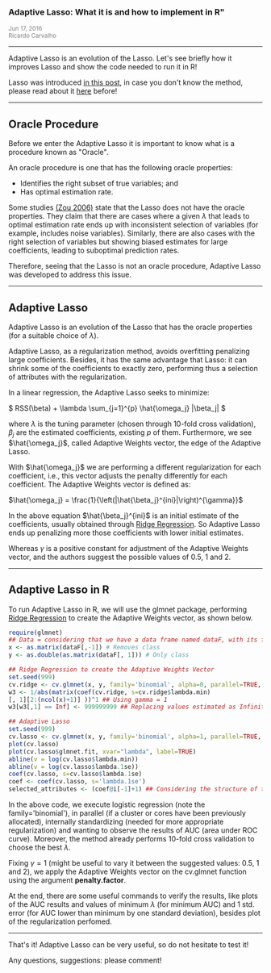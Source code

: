 ### Adaptive Lasso: What it is and how to implement in R"

<span class="glyphicon glyphicon-calendar" aria-hidden="true"></span> <small style="color:gray">Jun 17, 2016</small><br/>
<span class="glyphicon glyphicon-user" aria-hidden="true"></span> <small style="color:gray">Ricardo Carvalho</small><br/>

---

Adaptive Lasso is an evolution of the Lasso. Let's see briefly how it improves Lasso and show the code needed to run it in R!

Lasso was introduced <a href='../../html/page?content/blog/2016-06-14-How-to-use-Ridge-Regression-and-Lasso-in-R'>in this post</a>, in case you don't know the method, please read about it <a href='../../html/page?content/blog/2016-06-14-How-to-use-Ridge-Regression-and-Lasso-in-R'>here</a> before!

---

## Oracle Procedure

Before we enter the Adaptive Lasso it is important to know what is a procedure known as "Oracle".

An oracle procedure is one that has the following oracle properties:

- Identifies the right subset of true variables; and
- Has optimal estimation rate.

Some studies <a href='http://pages.cs.wisc.edu/~shao/stat992/zou2006.pdf'>(Zou 2006)</a> state that the Lasso does not have the oracle properties. They claim that there are cases where a given $\lambda$ that leads to optimal estimation rate ends up with inconsistent selection of variables (for example, includes noise variables). Similarly, there are also cases with the right selection of variables but showing biased estimates for large coefficients, leading to suboptimal prediction rates.

Therefore, seeing that the Lasso is not an oracle procedure, Adaptive Lasso was developed to address this issue.

---

## Adaptive Lasso

Adaptive Lasso is an evolution of the Lasso that has the oracle properties (for a suitable choice of $\lambda$).

Adaptive Lasso, as a regularization method, avoids overfitting penalizing large coefficients. Besides, it has the same advantage that Lasso: it can shrink some of the coefficients to exactly zero, performing thus a selection of attributes with the regularization.

In a linear regression, the Adaptive Lasso seeks to minimize:

$ RSS(\beta) + \lambda \sum_{j=1}^{p} \hat{\omega_j} |\beta_j| $

where $\lambda$ is the tuning parameter (chosen through 10-fold cross validation), $\beta_j$ are the estimated coefficients, existing $p$ of them. Furthermore, we see $\hat{\omega_j}$, called Adaptive Weights vector, the edge of the Adaptive Lasso.

With $\hat{\omega_j}$ we are performing a different regularization for each coefficient, i.e., this vector adjusts the penalty differently for each coefficient. The Adaptive Weights vector is defined as:

$\hat{\omega_j} = \frac{1}{\left(|\hat{\beta_j}^{ini}|\right)^{\gamma}}$

In the above equation $\hat{\beta_j}^{ini}$ is an initial estimate of the coefficients, usually obtained through <a href='../../html/page?content/blog/2016-06-14-How-to-use-Ridge-Regression-and-Lasso-in-R'>Ridge Regression</a>. So Adaptive Lasso ends up penalizing more those coefficients with lower initial estimates.

Whereas $\gamma$ is a positive constant for adjustment of the Adaptive Weights vector, and the authors suggest the possible values of $0.5$, $1$ and $2$.

---

## Adaptive Lasso in R

To run Adaptive Lasso in R, we will use the glmnet package, performing <a href='../../html/page?content/blog/2016-06-14-How-to-use-Ridge-Regression-and-Lasso-in-R'>Ridge Regression</a> to create the Adaptive Weights vector, as shown below.

```R
require(glmnet)
## Data = considering that we have a data frame named dataF, with its first column being the class
x <- as.matrix(dataF[,-1]) # Removes class
y <- as.double(as.matrix(dataF[, 1])) # Only class

## Ridge Regression to create the Adaptive Weights Vector
set.seed(999)
cv.ridge <- cv.glmnet(x, y, family='binomial', alpha=0, parallel=TRUE, standardize=TRUE)
w3 <- 1/abs(matrix(coef(cv.ridge, s=cv.ridge$lambda.min)
[, 1][2:(ncol(x)+1)] ))^1 ## Using gamma = 1
w3[w3[,1] == Inf] <- 999999999 ## Replacing values estimated as Infinite for 999999999

## Adaptive Lasso
set.seed(999)
cv.lasso <- cv.glmnet(x, y, family='binomial', alpha=1, parallel=TRUE, standardize=TRUE, type.measure='auc', penalty.factor=w3)
plot(cv.lasso)
plot(cv.lasso$glmnet.fit, xvar="lambda", label=TRUE)
abline(v = log(cv.lasso$lambda.min))
abline(v = log(cv.lasso$lambda.1se))
coef(cv.lasso, s=cv.lasso$lambda.1se)
coef <- coef(cv.lasso, s='lambda.1se')
selected_attributes <- (coef@i[-1]+1) ## Considering the structure of the data frame dataF as shown earlier
```

In the above code, we execute logistic regression (note the family='binomial'), in parallel (if a cluster or cores have been previously allocated), internally standardizing (needed for more appropriate regularization) and wanting to observe the results of AUC (area under ROC curve). Moreover, the method already performs 10-fold cross validation to choose the best $\lambda$.

Fixing $\gamma = 1$ (might be useful to vary it between the suggested values: 0.5, 1 and 2), we apply the Adaptive Weights vector on the cv.glmnet function using the argument **penalty.factor**.

At the end, there are some useful commands to verify the results, like plots of the AUC results and values of minimum $\lambda$ (for minimum AUC) and 1 std. error (for AUC lower than minimum by one standard deviation), besides plot of the regularization perfomed.

---

That's it! Adaptive Lasso can be very useful, so do not hesitate to test it!

Any questions, suggestions: please comment!
